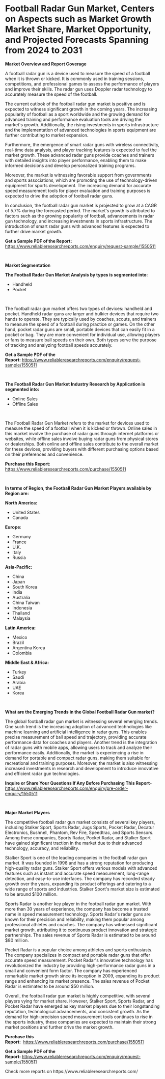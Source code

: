 <p><h1>Football Radar Gun Market, Centers on Aspects such as Market Growth Market Share, Market Opportunity, and Projected Forecasts Spanning from 2024 to 2031</h1></p><p><strong>Market Overview and Report Coverage</strong></p>
<p><p>A football radar gun is a device used to measure the speed of a football when it is thrown or kicked. It is commonly used in training sessions, competitions, and professional games to assess the performance of players and improve their skills. The radar gun uses Doppler radar technology to accurately measure the speed of the football.</p><p>The current outlook of the football radar gun market is positive and is expected to witness significant growth in the coming years. The increasing popularity of football as a sport worldwide and the growing demand for advanced training and performance evaluation tools are driving the market's growth. Additionally, the rising investments in sports infrastructure and the implementation of advanced technologies in sports equipment are further contributing to market expansion.</p><p>Furthermore, the emergence of smart radar guns with wireless connectivity, real-time data analysis, and player tracking features is expected to fuel the market growth. These advanced radar guns provide coaches and trainers with detailed insights into player performance, enabling them to make informed decisions and develop personalized training programs.</p><p>Moreover, the market is witnessing favorable support from governments and sports associations, which are promoting the use of technology-driven equipment for sports development. The increasing demand for accurate speed measurement tools for player evaluation and training purposes is expected to drive the adoption of football radar guns.</p><p>In conclusion, the football radar gun market is projected to grow at a CAGR of 5.7% during the forecasted period. The market's growth is attributed to factors such as the growing popularity of football, advancements in radar gun technology, and increasing investments in sports infrastructure. The introduction of smart radar guns with advanced features is expected to further drive market growth.</p></p>
<p><strong>Get a Sample PDF of the Report:</strong> <a href="https://www.reliableresearchreports.com/enquiry/request-sample/1550511">https://www.reliableresearchreports.com/enquiry/request-sample/1550511</a></p>
<p>&nbsp;</p>
<p><strong>Market Segmentation</strong></p>
<p><strong>The Football Radar Gun Market Analysis by types is segmented into:</strong></p>
<p><ul><li>Handheld</li><li>Pocket</li></ul></p>
<p>&nbsp;</p>
<p><p>The football radar gun market offers two types of devices: handheld and pocket. Handheld radar guns are larger and bulkier devices that require two hands to operate. They are typically used by coaches, scouts, and trainers to measure the speed of a football during practice or games. On the other hand, pocket radar guns are small, portable devices that can easily fit in a pocket or bag. They are more convenient for individual use, allowing players or fans to measure ball speeds on their own. Both types serve the purpose of tracking and analyzing football speeds accurately.</p></p>
<p><strong>Get a Sample PDF of the Report:</strong>&nbsp;<a href="https://www.reliableresearchreports.com/enquiry/request-sample/1550511">https://www.reliableresearchreports.com/enquiry/request-sample/1550511</a></p>
<p>&nbsp;</p>
<p><strong>The Football Radar Gun Market Industry Research by Application is segmented into:</strong></p>
<p><ul><li>Online Sales</li><li>Offline Sales</li></ul></p>
<p>&nbsp;</p>
<p><p>The Football Radar Gun Market refers to the market for devices used to measure the speed of a football when it is kicked or thrown. Online sales in this market involve the purchase of radar guns through internet platforms or websites, while offline sales involve buying radar guns from physical stores or dealerships. Both online and offline sales contribute to the overall market for these devices, providing buyers with different purchasing options based on their preferences and convenience.</p></p>
<p><strong>Purchase this Report:</strong>&nbsp; <a href="https://www.reliableresearchreports.com/purchase/1550511">https://www.reliableresearchreports.com/purchase/1550511</a></p>
<p>&nbsp;</p>
<p><strong>In terms of Region, the Football Radar Gun Market Players available by Region are:</strong></p>
<p>
    <p> <strong> North America: </strong>
        <ul>
            <li>United States</li>
            <li>Canada</li>
        </ul>
        </p> 
    <p> <strong> Europe: </strong>
        <ul>
            <li>Germany</li>
            <li>France</li>
            <li>U.K.</li>
            <li>Italy</li>
            <li>Russia</li>
        </ul>
        </p> 
    <p> <strong> Asia-Pacific: </strong>
        <ul>
            <li>China</li>
            <li>Japan</li>
            <li>South Korea</li>
            <li>India</li>
            <li>Australia</li>
            <li>China Taiwan</li>
            <li>Indonesia</li>
            <li>Thailand</li>
            <li>Malaysia</li>
        </ul>
        </p> 
    <p> <strong> Latin America: </strong>
        <ul>
            <li>Mexico</li>
            <li>Brazil</li>
            <li>Argentina Korea</li>
            <li>Colombia</li>
        </ul>
        </p> 
    <p> <strong> Middle East & Africa: </strong>
        <ul>
            <li>Turkey</li>
            <li>Saudi</li>
            <li>Arabia</li>
            <li>UAE</li>
            <li>Korea</li>
        </ul>
    </p>
    </p>
<p>&nbsp;</p>
<p><strong>What are the Emerging Trends in the Global Football Radar Gun market?</strong></p>
<p><p>The global football radar gun market is witnessing several emerging trends. One such trend is the increasing adoption of advanced technologies like machine learning and artificial intelligence in radar guns. This enables precise measurement of ball speed and trajectory, providing accurate performance data for coaches and players. Another trend is the integration of radar guns with mobile apps, allowing users to track and analyze their performance easily. Additionally, the market is experiencing a rise in demand for portable and compact radar guns, making them suitable for recreational and training purposes. Moreover, the market is also witnessing increased investments in research and development to introduce innovative and efficient radar gun technologies.</p></p>
<p><strong>Inquire or Share Your Questions If Any Before Purchasing This Report</strong>- <a href="https://www.reliableresearchreports.com/enquiry/pre-order-enquiry/1550511">https://www.reliableresearchreports.com/enquiry/pre-order-enquiry/1550511</a></p>
<p>&nbsp;</p>
<p><strong>Major Market Players</strong></p>
<p><p>The competitive football radar gun market consists of several key players, including Stalker Sport, Sports Radar, Jugs Sports, Pocket Radar, Decatur Electronics, Bushnell, Phantom, Rev Fire, Speedtrac, and Sports Sensors. Among these companies, Sports Radar, Pocket Radar, and Stalker Sport have gained significant traction in the market due to their advanced technology, accuracy, and reliability.</p><p>Stalker Sport is one of the leading companies in the football radar gun market. It was founded in 1998 and has a strong reputation for producing high-quality radar guns. Stalker Sport offers various models with advanced features such as instant and accurate speed measurement, long-range detection, and easy-to-use interfaces. The company has recorded steady growth over the years, expanding its product offerings and catering to a wide range of sports and industries. Stalker Sport's market size is estimated to be around $100 million.</p><p>Sports Radar is another key player in the football radar gun market. With more than 30 years of experience, the company has become a trusted name in speed measurement technology. Sports Radar's radar guns are known for their precision and reliability, making them popular among professional athletes and coaches. The company has witnessed significant market growth, attributing it to continuous product innovation and strategic partnerships. The sales revenue of Sports Radar is estimated to be around $80 million.</p><p>Pocket Radar is a popular choice among athletes and sports enthusiasts. The company specializes in compact and portable radar guns that offer accurate speed measurement. Pocket Radar's innovative technology has revolutionized the industry by providing high-performance radar guns in a small and convenient form factor. The company has experienced remarkable market growth since its inception in 2009, expanding its product range and enhancing its market presence. The sales revenue of Pocket Radar is estimated to be around $50 million.</p><p>Overall, the football radar gun market is highly competitive, with several players vying for market share. However, Stalker Sport, Sports Radar, and Pocket Radar have emerged as key market players due to their longstanding reputation, technological advancements, and consistent growth. As the demand for high-precision speed measurement tools continues to rise in the sports industry, these companies are expected to maintain their strong market positions and further drive the market growth.</p></p>
<p><strong>Purchase this Report:</strong>&nbsp;&nbsp;<a href="https://www.reliableresearchreports.com/purchase/1550511">https://www.reliableresearchreports.com/purchase/1550511</a></p>
<p></p>
<p><strong>Get a Sample PDF of the Report:</strong>&nbsp;<a href="https://www.reliableresearchreports.com/enquiry/request-sample/1550511">https://www.reliableresearchreports.com/enquiry/request-sample/1550511</a></p>
<p>Check more reports on https://www.reliableresearchreports.com/</p>